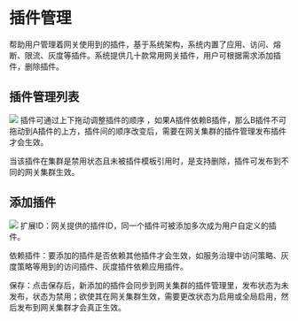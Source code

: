 # 插件管理

帮助用户管理着网关使用到的插件，基于系统架构，系统内置了应用、访问、熔断、限流、灰度等插件。系统提供几十款常用网关插件，用户可根据需求添加插件，删除插件。

## 插件管理列表

![](http://data.eolinker.com/course/8xrhHWQf3ff9e6efbf57c9e4f29619ff48dfaa12853d405.png)
插件可通过上下拖动调整插件的顺序 ，如果A插件依赖B插件，那么B插件不可拖动到A插件的上方，插件间的顺序改变后，需要在网关集群的插件管理发布插件才会生效。

当该插件在集群是禁用状态且未被插件模板引用时，是支持删除，插件可发布到不同的网关集群生效。
## 添加插件

![](http://data.eolinker.com/course/dNCSiUu600bf0a22d483717b4a3ace959f702edab4ac84d.gif)
扩展ID：网关提供的插件ID，同一个插件可被添加多次成为用户自定义的插件。

依赖插件：要添加的插件是否依赖其他插件才会生效，如服务治理中访问策略、灰度策略等用到的访问插件、灰度插件依赖应用插件。

保存：点击保存后，新添加的插件会同步到网关集群的插件管理里，发布状态为未发布，状态为禁用；欲使其在网关集群生效，需要更改状态为启用或全局启用，然后发布到网关集群才会真正生效。